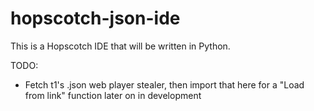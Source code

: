 # hopscotch-json-ide

This is a Hopscotch IDE that will be written in Python.

TODO: 

- Fetch t1's .json web player stealer, then import that here for a "Load from link" function later on in development
